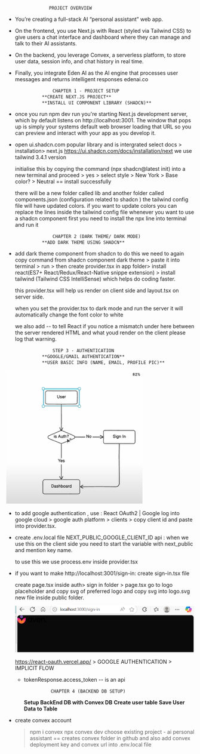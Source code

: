                     PROJECT OVERVIEW
- You’re creating a full-stack AI “personal assistant” web app.
- On the frontend, you use Next.js with React (styled via Tailwind CSS) to give users a chat interface and dashboard where they can manage and talk to their AI assistants. 
- On the backend, you leverage Convex, a serverless platform, to store user data, session info, and chat history in real time. 
- Finally, you integrate Eden AI as the AI engine that processes user messages and returns intelligent responses 
edenai.co

                    CHAPTER 1 - PROJECT SETUP
                **CREATE NEXT.JS PROJECT**
                **INSTALL UI COMPONENT LIBRARY (SHADCN)**

- once you run npm dev run
    you're starting Next.js development server, which by default listens on http://localhost:3001. The window that pops up is simply your systems default web browser loading that URL so you can preview and interact with your app as you develop it. 

- open ui.shadcn.com
    popular library and is intergrated 
    select docs > installation> next.js
    https://ui.shadcn.com/docs/installation/next
    we use tailwind 3.4.1 version 
    
    initialise this by copying the command (npx shadcn@latest init)
    into a new terminal and proceed > yes > select style > New York > Base color? > Neutral 
    == install successfully

    there will be a new folder called lib and another folder called components.json (configuration related to shadcn )
    the tailwind config file will have updated colors.
    if you want to update colors you can replace the lines inside the tailwind config  file
    whenever you want to use a shadcn component first you need to install the npx line into terminal and run it

                    CHAPTER 2 (DARK THEME/ DARK MODE)
                **ADD DARK THEME USING SHADCN**

- add dark theme component from shadcn 
    to do this we need to again copy command from shadcn component dark theme > paste it into terminal > run > then create provider.tsx in app folder> install react(ES7+ React/Redux/React-Native snippe extension) > install tailwind (Tailwind CSS IntelliSense) which helps do coding faster. 

    this provider.tsx will help us render on client side 
    and layout.tsx on server side. 

    when you set the provider.tsx to dark mode and run the server it will automatically change the font color to white   

    we also add <html suppressHydrationWarning={true}>
    -- to tell React if you notice a mismatch under here between the server rendered HTML and what youd render on the client please log that warning.

                    STEP 3 - AUTHENTICATION
                **GOOGLE/GMAIL AUTHENTICATION**
                **USER BASIC INFO (NAME, EMAIL, PROFILE PIC)**

![alt text](image.png)

- to add google authentication , use : React OAuth2 | Google
    log into google cloud > google auth platform > clients > copy client id and paste into provider.tsx.
- create .env.local file
    NEXT_PUBLIC_GOOGLE_CLIENT_ID api : when we use this on the client side you need to start the variable with next_public and mention key name. 

    to use this we use process.env inside provider.tsx
- if you want to make http://localhost:3001/sign-in:
    create sign-in.tsx file

    create page.tsx inside auth> sign in folder > page.tsx
    go to logo placeholder and copy svg of preferred logo and copy svg into logo.svg new file inside public folder. 

    ![alt text](image-1.png)

    https://react-oauth.vercel.app/ > GOOGLE AUTHENTICATION > IMPLICIT FLOW 

    - tokenResponse.access_token -- is an api

                    CHAPTER 4 (BACKEND DB SETUP)
        **Setup BackEnd DB with Convex DB**
        **Create user table**
        **Save User Data to Table**

- create convex account
    > npm i convex
    > npx convex dev
    > choose existing  project - ai personal assistant 
    == creates convex folder in github and also add convex deployment key and convex url into .env.local file